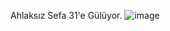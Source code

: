 Ahlaksız Sefa 31'e Gülüyor. ![image](https://user-images.githubusercontent.com/85646334/145256409-b2f76885-c7d8-48a3-8e6b-3f87dcaaf5e6.png)

